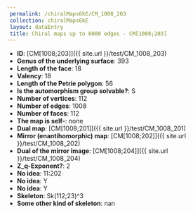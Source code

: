 ```yaml
--- 
 permalink: /chiralMaps6kE/CM_1008_203 
 collection: chiralMaps6kE
 layout: dataEntry
 title: Chiral maps up to 6000 edges - CM[1008;203]
---
```


- **ID**: [CM[1008;203]]({{ site.url }}/test/CM_1008_203)
- **Genus of the underlying surface**: 393
- **Length of the face**: 18
- **Valency**: 18
- **Length of the Petrie polygon**: 56
- **Is the automorphism group solvable?**: S
- **Number of vertices**: 112
- **Number of edges**: 1008
- **Number of faces**: 112
- **The map is self-**: none
- **Dual map**: [CM[1008;201]]({{ site.url }}/test/CM_1008_201)
- **Mirror (enantihomorphic) map**: [CM[1008;202]]({{ site.url }}/test/CM_1008_202)
- **Dual of the mirror image**: [CM[1008;204]]({{ site.url }}/test/CM_1008_204)
- **Z_q-Exponent?**: 2
- **No idea**:  11:202
- **No idea**: Y
- **No idea**: Y
- **Skeleton**: Sk(112;23)^3
- **Some other kind of skeleton**: nan
